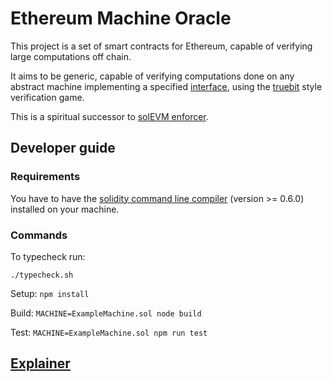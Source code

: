 # Ethereum Machine Oracle

This project is a set of smart contracts for Ethereum, capable of verifying large computations off chain.

It aims to be generic, capable of verifying computations done on any abstract machine implementing a specified [interface](./src/Machine.template.sol), using the [truebit](https://people.cs.uchicago.edu/~teutsch/papers/truebit.pdf) style verification game. 

This is a spiritual successor to [solEVM enforcer](https://github.com/leapdao/solEVM-enforcer).

## Developer guide

### Requirements

You have to have the [solidity command line compiler](https://solidity.readthedocs.io/en/v0.6.2/installing-solidity.html#binary-packages) (version >= 0.6.0) installed on your machine.

### Commands

To typecheck run:

```./typecheck.sh```

Setup:
```npm install```

Build:
```MACHINE=ExampleMachine.sol node build```

Test:
```MACHINE=ExampleMachine.sol npm run test```

## [Explainer](https://hackmd.io/DXVvXgFKRQae8Sy3ncrJ3g?view)
